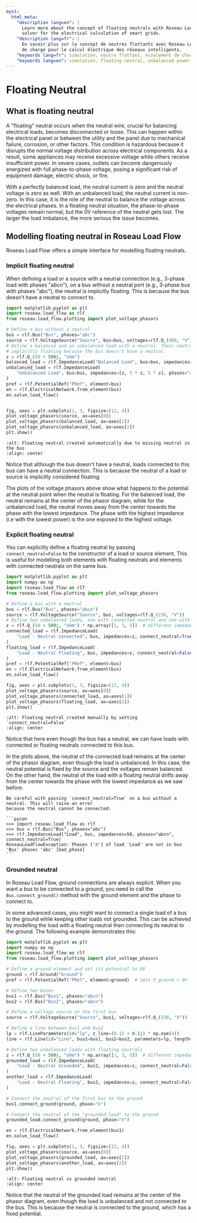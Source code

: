 ```yaml
---
myst:
  html_meta:
    "description lang=en": |
      Learn more about the concept of floating neutrals with Roseau Load Flow, a powerful load flow
      solver for the electrical calculation of smart grids.
    "description lang=fr": |
      En savoir plus sur le concept de neutres flottants avec Roseau Load Flow, solveur d'écoulements
      de charge pour le calcul électrique des réseaux intelligents.
    "keywords lang=fr": simulation, neutre flottant, écoulement de charge déséquilibré
    "keywords lang=en": simulation, floating neutral, unbalanced power flow
---
```


# Floating Neutral

## What is floating neutral

A "floating" neutral occurs when the neutral wire, crucial for balancing electrical loads, becomes
disconnected or loose. This can happen within the electrical panel or between the utility and the
panel due to mechanical failure, corrosion, or other factors. This condition is hazardous because
it disrupts the normal voltage distribution across electrical components. As a result, some
appliances may receive excessive voltage while others receive insufficient power. In severe cases,
outlets can become dangerously energized with full phase-to-phase voltage, posing a significant
risk of equipment damage, electric shock, or fire.

With a perfectly balanced load, the neutral current is zero and the neutral voltage is zero as well.
With an unbalanced load, the neutral current is non-zero. In this case, it is the role of the
neutral to balance the voltage across the electrical phases. In a floating neutral situation, the
phase-to-phase voltages remain normal, but the 0V reference of the neutral gets lost. The larger
the load imbalance, the more serious the issue becomes.

## Modelling floating neutral in Roseau Load Flow

Roseau Load Flow offers a simple interface for modelling floating neutrals.

### Implicit floating neutral

When defining a load or a source with a neutral connection (e.g., 3-phase load with phases "abcn"),
on a bus without a neutral port (e.g., 3-phase bus with phases "abc"), the neutral is implicitly
floating. This is because the bus doesn't have a neutral to connect to.

```python
import matplotlib.pyplot as plt
import roseau.load_flow as rlf
from roseau.load_flow.plotting import plot_voltage_phasors

# Define a bus without a neutral
bus = rlf.Bus("Bus", phases="abc")
source = rlf.VoltageSource("Source", bus=bus, voltages=rlf.Q_(400, "V"))
# Define a balanced and an unbalanced load with a neutral. Their neutral is
# implicitly floating because the bus doesn't have a neutral.
z = rlf.Q_(50 + 500j, "ohm")
balanced_load = rlf.ImpedanceLoad("Balanced Load", bus=bus, impedances=z, phases="abcn")
unbalanced_load = rlf.ImpedanceLoad(
    "Unbalanced Load", bus=bus, impedances=[z, 3 * z, 5 * z], phases="abcn"
)
pref = rlf.PotentialRef("PRef", element=bus)
en = rlf.ElectricalNetwork.from_element(bus)
en.solve_load_flow()


fig, axes = plt.subplots(1, 3, figsize=(12, 4))
plot_voltage_phasors(source, ax=axes[0])
plot_voltage_phasors(balanced_load, ax=axes[1])
plot_voltage_phasors(unbalanced_load, ax=axes[2])
plt.show()
```

```{image} /_static/Advanced/Floating_Neutral_Auto.png
:alt: Floating neutral created automatically due to missing neutral in the bus
:align: center
```

Notice that although the bus doesn't have a neutral, loads connected to this bus can have a neutral
connection. This is because the neutral of a load or source is implicitly considered floating.

The plots of the voltage phasors above show what happens to the potential at the neutral point when
the neutral is floating. For the balanced load, the neutral remains at the center of the phasor
diagram, while for the unbalanced load, the neutral moves away from the center towards the phase
with the lowest impedance. The phase with the highest impedance (i.e with the lowest power) is the
one exposed to the highest voltage.

### Explicit floating neutral

You can explicitly define a floating neutral by passing `connect_neutral=False` to the constructor
of a load or source element. This is useful for modelling both elements with floating neutrals and
elements with connected neutrals on the same bus.

```python
import matplotlib.pyplot as plt
import numpy as np
import roseau.load_flow as rlf
from roseau.load_flow.plotting import plot_voltage_phasors

# Define a bus with a neutral
bus = rlf.Bus("Bus", phases="abcn")
source = rlf.VoltageSource("Source", bus, voltages=rlf.Q_(230, "V"))
# Define two unbalanced loads, one with connected neutral and one with floating neutral
z = rlf.Q_(50 + 500j, "ohm") * np.array([1, 3, 5])  # different impedance on each phase
connected_load = rlf.ImpedanceLoad(
    "Load - Neutral Connected", bus, impedances=z, connect_neutral=True
)
floating_load = rlf.ImpedanceLoad(
    "Load - Neutral Floating", bus, impedances=z, connect_neutral=False
)
pref = rlf.PotentialRef("PRef", element=bus)
en = rlf.ElectricalNetwork.from_element(bus)
en.solve_load_flow()

fig, axes = plt.subplots(1, 3, figsize=(12, 4))
plot_voltage_phasors(source, ax=axes[0])
plot_voltage_phasors(connected_load, ax=axes[1])
plot_voltage_phasors(floating_load, ax=axes[2])
plt.show()
```

```{image} /_static/Advanced/Floating_Neutral_Manual.png
:alt: Floating neutral created manually by setting `connect_neutral=False`
:align: center
```

Notice that here even though the bus has a neutral, we can have loads with connected or floating
neutrals connected to this bus.

In the plots above, the neutral of the connected load remains at the center of the phasor diagram,
even though the load is unbalanced. In this case, the neutral potential is fixed by the source and
the voltages remain balanced. On the other hand, the neutral of the load with a floating neutral
drifts away from the center towards the phase with the lowest impedance as we saw before.

````{note}
Be careful with passing `connect_neutral=True` on a bus without a neutral. This will raise an error
because the neutral cannot be connected:

```pycon
>>> import roseau.load_flow as rlf
>>> bus = rlf.Bus("Bus", phases="abc")
>>> rlf.ImpedanceLoad("Load", bus, impedances=50, phases="abcn", connect_neutral=True)
RoseauLoadFlowException: Phases ['n'] of load 'Load' are not in bus 'Bus' phases 'abc' [bad_phase]
```
````

### Grounded neutral

In Roseau Load Flow, ground connections are always explicit. When you want a bus to be connected to
a ground, you need to call the `Bus.connect_ground()` method with the ground element and the phase
to connect to.

In some advanced cases, you might want to connect a single load of a bus to the ground while keeping
other loads not grounded. This can be achieved by modelling the load with a floating neutral then
connecting its neutral to the ground. The following example demonstrates this:

```python
import matplotlib.pyplot as plt
import numpy as np
import roseau.load_flow as rlf
from roseau.load_flow.plotting import plot_voltage_phasors

# Define a ground element and set its potential to 0V
ground = rlf.Ground("Ground")
pref = rlf.PotentialRef("PRef", element=ground)  # Sets V_ground = 0V

# Define two buses
bus1 = rlf.Bus("Bus1", phases="abcn")
bus2 = rlf.Bus("Bus2", phases="abcn")

# Define a voltage source on the first bus
source = rlf.VoltageSource("Source", bus1, voltages=rlf.Q_(230, "V"))

# Define a line between bus1 and bus2
lp = rlf.LineParameters(id="lp", z_line=(0.12 + 0.1j) * np.eye(4))
line = rlf.Line(id="Line", bus1=bus1, bus2=bus2, parameters=lp, length=rlf.Q_(1, "km"))

# Define two unbalanced loads with floating neutrals
z = rlf.Q_(50 + 500j, "ohm") * np.array([1, 3, 5])  # different impedance on each phase
grounded_load = rlf.ImpedanceLoad(
    "Load - Neutral Grounded", bus2, impedances=z, connect_neutral=False
)
another_load = rlf.ImpedanceLoad(
    "Load - Neutral Floating", bus2, impedances=z, connect_neutral=False
)

# Connect the neutral of the first bus to the ground
bus1.connect_ground(ground, phase="n")

# Connect the neutral of the "grounded_load" to the ground
grounded_load.connect_ground(ground, phase="n")

en = rlf.ElectricalNetwork.from_element(bus1)
en.solve_load_flow()

fig, axes = plt.subplots(1, 3, figsize=(12, 4))
plot_voltage_phasors(source, ax=axes[0])
plot_voltage_phasors(grounded_load, ax=axes[1])
plot_voltage_phasors(another_load, ax=axes[2])
plt.show()
```

```{image} /_static/Advanced/Floating_And_Grounded_Neutral.png
:alt: Floating neutral vs grounded neutral
:align: center
```

Notice that the neutral of the grounded load remains at the center of the phasor diagram, even
though the load is unbalanced and not connected to the bus. This is because the neutral is connected
to the ground, which has a fixed potential.
